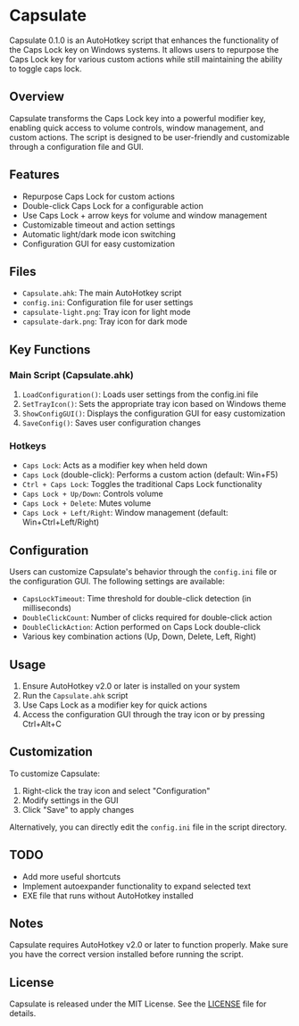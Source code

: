 # Capsulate

Capsulate 0.1.0 is an AutoHotkey script that enhances the functionality of the Caps Lock key on Windows systems. It allows users to repurpose the Caps Lock key for various custom actions while still maintaining the ability to toggle caps lock.

## Overview

Capsulate transforms the Caps Lock key into a powerful modifier key, enabling quick access to volume controls, window management, and custom actions. The script is designed to be user-friendly and customizable through a configuration file and GUI.

## Features

- Repurpose Caps Lock for custom actions
- Double-click Caps Lock for a configurable action
- Use Caps Lock + arrow keys for volume and window management
- Customizable timeout and action settings
- Automatic light/dark mode icon switching
- Configuration GUI for easy customization

## Files

- `Capsulate.ahk`: The main AutoHotkey script
- `config.ini`: Configuration file for user settings
- `capsulate-light.png`: Tray icon for light mode
- `capsulate-dark.png`: Tray icon for dark mode

## Key Functions

### Main Script (Capsulate.ahk)

1. `LoadConfiguration()`: Loads user settings from the config.ini file
2. `SetTrayIcon()`: Sets the appropriate tray icon based on Windows theme
3. `ShowConfigGUI()`: Displays the configuration GUI for easy customization
4. `SaveConfig()`: Saves user configuration changes

### Hotkeys

- `Caps Lock`: Acts as a modifier key when held down
- `Caps Lock` (double-click): Performs a custom action (default: Win+F5)
- `Ctrl + Caps Lock`: Toggles the traditional Caps Lock functionality
- `Caps Lock + Up/Down`: Controls volume
- `Caps Lock + Delete`: Mutes volume
- `Caps Lock + Left/Right`: Window management (default: Win+Ctrl+Left/Right)

## Configuration

Users can customize Capsulate's behavior through the `config.ini` file or the configuration GUI. The following settings are available:

- `CapsLockTimeout`: Time threshold for double-click detection (in milliseconds)
- `DoubleClickCount`: Number of clicks required for double-click action
- `DoubleClickAction`: Action performed on Caps Lock double-click
- Various key combination actions (Up, Down, Delete, Left, Right)

## Usage

1. Ensure AutoHotkey v2.0 or later is installed on your system
2. Run the `Capsulate.ahk` script
3. Use Caps Lock as a modifier key for quick actions
4. Access the configuration GUI through the tray icon or by pressing Ctrl+Alt+C

## Customization

To customize Capsulate:

1. Right-click the tray icon and select "Configuration"
2. Modify settings in the GUI
3. Click "Save" to apply changes

Alternatively, you can directly edit the `config.ini` file in the script directory.

## TODO

- Add more useful shortcuts
- Implement autoexpander functionality to expand selected text
- EXE file that runs without AutoHotkey installed

## Notes

Capsulate requires AutoHotkey v2.0 or later to function properly. Make sure you have the correct version installed before running the script.

## License

Capsulate is released under the MIT License. See the [LICENSE](LICENSE.md) file for details.